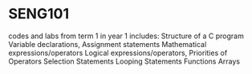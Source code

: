 # SENG101
codes and labs from term 1 in year 1
includes:
Structure of a C program
Variable declarations,
Assignment statements
Mathematical expressions/operators
Logical expressions/operators, 
Priorities of Operators
Selection Statements
Looping Statements
Functions
Arrays
